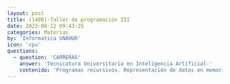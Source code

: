 ```yaml
---
layout: post
title: (1408)-Taller de programación III
date: 2023-08-12 09:43:25
categories: Materias
by: 'Informatica UNAHUR'
icon: 'cpu'
questions:
  - question: 'CARRERAS'
    answer: 'Tecnicatura Universitaria en Inteligencia Artificial-'
    contenido: 'Programas recursivos. Representación de datos en memoria. Paso de variables por valor y por referencia. Tipos abstractos de datos. Estructuras de datos. Estructuras contenedoras: Vectores, matrices, pilas, colas, lista, diccionarios, árboles y grafos. Implementación de estructuras de datos estáticas. Uso dinámico de memoria. Listas y árboles implementados con punteros. Análisis, eficiencia e implementación de estructuras de datos. Algoritmos de recorrido, búsqueda y ordenamiento. Nociones básicas de algoritmos sobre grafos. Conceptos básicos de Programación Orientada a Objetos: objeto y mensaje. Testeo automático y repetible. Nociones básicas sobre manejo de errores. Interrupción del flujo de ejecución: modelado mediante estructuras de control, concepto de excepción.'
---
```


